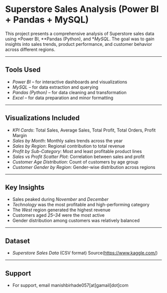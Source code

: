 # Superstore Sales Analysis (Power BI + Pandas + MySQL)

This project presents a comprehensive analysis of Superstore sales data using *Power BI, **Pandas (Python), and **MySQL*. The goal was to gain insights into sales trends, product performance, and customer behavior across different regions.

---

## Tools Used
- *Power BI* – for interactive dashboards and visualizations  
- *MySQL* – for data extraction and querying  
- *Pandas (Python)* – for data cleaning and transformation  
- *Excel* – for data preparation and minor formatting  

---

## Visualizations Included
- *KPI Cards*: Total Sales, Average Sales, Total Profit, Total Orders, Profit Margin  
- *Sales by Month*: Monthly sales trends across the year  
- *Sales by Region*: Regional contribution to total revenue  
- *Profit by Sub-Category*: Most and least profitable product lines  
- *Sales vs Profit Scatter Plot*: Correlation between sales and profit  
- *Customer Age Distribution*: Count of customers by age group  
- *Customer Gender by Region*: Gender-wise distribution across regions  

---

## Key Insights
- Sales peaked during *November* and *December*  
- *Technology* was the most profitable and high-performing category  
- The *West* region generated the highest revenue  
- Customers aged *25–34* were the most active  
- Gender distribution among customers was relatively balanced  

---

## Dataset
- *Superstore Sales Data* (CSV format) Source(https://www.kaggle.com/)

---

## Support
- For support, email manishbirhade057[at]gamail[dot]com

